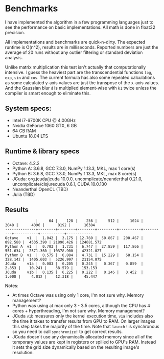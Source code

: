 # Benchmarks

I have implemented the algorithm in a few programming languages
just to see the performance on basic implementations. All math is
done in float32 precision.

All implementations and benchmarks are quick-n-dirty. The expected
runtime is O(n^2), results are in milliseconds. Reported numbers are
just the average of 20 runs without any outlier filtering or standard
deviation analysis.

Unlike matrix multiplication this test isn't actually that computationally
intensive. I guess the heaviest part are the transcendential functions `log`,
`exp`, `sin` and `cos`. The current formula has also some repeated calculations
as some calculated y-axis values are just the transpose of the x-axis values.
And the Gaussian blur `d` is multiplied element-wise with `k1` twice unless
the compiler is smart enough to eliminate this.


## System specs:

- Intel i7-6700K CPU @ 4.00GHz
- Nvidia GeForce 1060 GTX, 6 GB
- 64 GB RAM
- Ubuntu 18.04 LTS

## Runtime & library specs

- Octave: 4.2.2
- Python A: 3.6.8, GCC 7.3.0, NumPy 1.13.3, MKL, max 1 core(s)
- Python B: 3.6.8, GCC 7.3.0, NumPy 1.13.3, MKL, max 8 core(s)
- JCuda: org.jcuda/jcuda 10.0.0, uncomplicate/neanderthal 0.21.0, uncomplicate/clojurecuda 0.6.1, CUDA 10.0.130
- Neanderthal OpenCL (TBD)
- Julia (TBD)

## Results

```
              |     64 |    128 |    256 |     512 |     1024 |     2048 |      4096 |      8192 |      16384
--------------+--------+--------+--------+---------+----------+----------+-----------+-----------+------------
Octave    v1  |  1.042 |  3.175 | 12.760 |  50.867 |  200.467 |  892.580 |  4535.390 | 21890.426 | 124681.572
Python A  v1  |  0.703 |  1.731 |  6.747 |  27.859 |  117.866 |  551.634 |  2571.360 | 10378.900 |  42321.027
Python B  v1  |  0.575 |  0.884 |  4.731 |  15.229 |   68.154 |  328.142 |  1405.603 |  5226.997 |  21154.075
JCuda     v1a |  0.083 |  0.205 |  0.245 |   0.367 |   0.859  |    2.853 |    10.241 |    38.579 |    153.153
JCuda     v1b |  0.135 |  0.225 |  0.222 |   0.246 |   0.452  |    1.008 |     4.012 |    12.318 |     45.447
```

Notes:

- At times Octave was using only 1 core, I'm not sure why. Memory management?
- Python was using at max only 3 - 3.5 cores, although the CPU has 4 cores + hyperthreading,
I'm not sure why. Memory management?
- JCuda `v1b` measures only the kernel execution time, `v1a` includes also the time it takes to
transfer results from GPU to RAM. On larger images this step takes the majority of the time.
Note that `launch!` is synchronous so you need to call `synchronize!` to get correct results.
- JCuda doesn't use any dynamically allocated memory since all of the temporary values are kept
in registers or spilled to GPU's RAM. Instead it sets the grid size dynamically based on the
resulting image's resolution.

